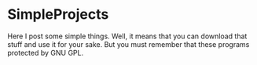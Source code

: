 # SimpleProjects
Here I post some simple things.
Well, it means that you can download that stuff and use it for your sake.
But you must remember that these programs protected by GNU GPL.

